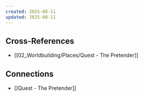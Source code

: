 ```yaml
---
created: 2025-08-11
updated: 2025-08-11
---
```




## Cross-References

- [[02_Worldbuilding/Places/Quest - The Pretender]]


## Connections

- [[Quest - The Pretender]]
